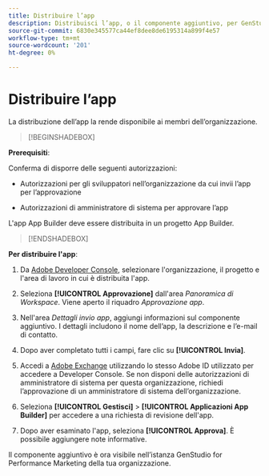 ```yaml
---
title: Distribuire l’app
description: Distribuisci l’app, o il componente aggiuntivo, per GenStudio for Performance Marketing.
source-git-commit: 6830e345577ca44ef8dee8de6195314a899f4e57
workflow-type: tm+mt
source-wordcount: '201'
ht-degree: 0%

---
```


# Distribuire l’app

La distribuzione dell’app la rende disponibile ai membri dell’organizzazione.

>[!BEGINSHADEBOX]

**Prerequisiti**:

Conferma di disporre delle seguenti autorizzazioni:

* Autorizzazioni per gli sviluppatori nell’organizzazione da cui invii l’app per l’approvazione

* Autorizzazioni di amministratore di sistema per approvare l’app

L&#39;app App Builder deve essere distribuita in un progetto App Builder.

>[!ENDSHADEBOX]

**Per distribuire l&#39;app**:

1. Da [Adobe Developer Console](https://developer.adobe.com/console/), selezionare l&#39;organizzazione, il progetto e l&#39;area di lavoro in cui è distribuita l&#39;app.

1. Seleziona **[!UICONTROL Approvazione]** dall&#39;area _Panoramica di Workspace_. Viene aperto il riquadro _Approvazione app_.

1. Nell&#39;area _Dettagli invio app_, aggiungi informazioni sul componente aggiuntivo. I dettagli includono il nome dell’app, la descrizione e l’e-mail di contatto.

1. Dopo aver completato tutti i campi, fare clic su **[!UICONTROL Invia]**.

1. Accedi a [Adobe Exchange](https://exchange.adobe.com/) utilizzando lo stesso Adobe ID utilizzato per accedere a Developer Console. Se non disponi delle autorizzazioni di amministratore di sistema per questa organizzazione, richiedi l’approvazione di un amministratore di sistema dell’organizzazione.

1. Seleziona **[!UICONTROL Gestisci]** > **[!UICONTROL Applicazioni App Builder]** per accedere a una richiesta di revisione dell&#39;app.

1. Dopo aver esaminato l&#39;app, seleziona **[!UICONTROL Approva]**. È possibile aggiungere note informative.

Il componente aggiuntivo è ora visibile nell’istanza GenStudio for Performance Marketing della tua organizzazione.
